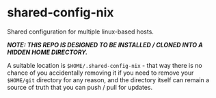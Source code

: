 # shared-config-nix

Shared configuration for multiple linux-based hosts.

***NOTE: THIS REPO IS DESIGNED TO BE INSTALLED / CLONED INTO A HIDDEN HOME DIRECTORY.***

A suitable location is `$HOME/.shared-config-nix` - that way there is no chance of you accidentally removing it if you need to remove your `$HOME/git` directory for any reason, and the directory itself can remain a source of truth that you can push / pull for updates.
